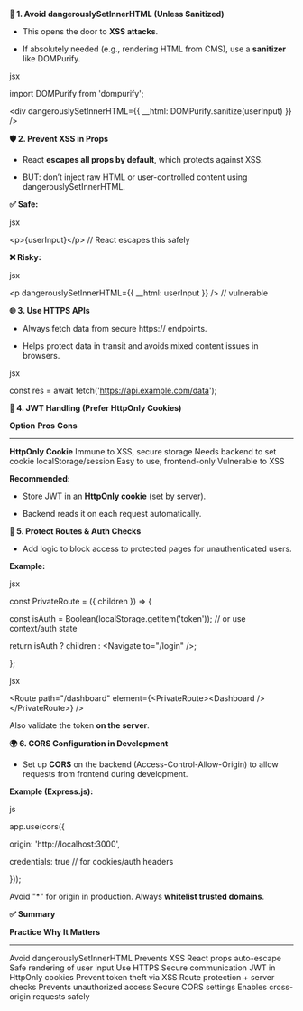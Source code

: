 **🔐 1. Avoid dangerouslySetInnerHTML (Unless Sanitized)**

-   This opens the door to **XSS attacks**.

-   If absolutely needed (e.g., rendering HTML from CMS), use a
    **sanitizer** like DOMPurify.

jsx

import DOMPurify from 'dompurify';

&lt;div dangerouslySetInnerHTML={{ \_\_html:
DOMPurify.sanitize(userInput) }} /&gt;

**🛡 2. Prevent XSS in Props**

-   React **escapes all props by default**, which protects against XSS.

-   BUT: don’t inject raw HTML or user-controlled content
    using dangerouslySetInnerHTML.

**✅ Safe:**

jsx

&lt;p&gt;{userInput}&lt;/p&gt; // React escapes this safely

**❌ Risky:**

jsx

&lt;p dangerouslySetInnerHTML={{ \_\_html: userInput }} /&gt; //
vulnerable

**🌐 3. Use HTTPS APIs**

-   Always fetch data from secure https:// endpoints.

-   Helps protect data in transit and avoids mixed content issues
    in browsers.

jsx

const res = await fetch('https://api.example.com/data');

**🔑 4. JWT Handling (Prefer HttpOnly Cookies)**

  **Option**             **Pros**                        **Cons**
  ---------------------- ------------------------------- -----------------------------
  **HttpOnly Cookie**    Immune to XSS, secure storage   Needs backend to set cookie
  localStorage/session   Easy to use, frontend-only      Vulnerable to XSS

**Recommended:**

-   Store JWT in an **HttpOnly cookie** (set by server).

-   Backend reads it on each request automatically.

**🔐 5. Protect Routes & Auth Checks**

-   Add logic to block access to protected pages for
    unauthenticated users.

**Example:**

jsx

const PrivateRoute = ({ children }) =&gt; {

const isAuth = Boolean(localStorage.getItem('token')); // or use
context/auth state

return isAuth ? children : &lt;Navigate to="/login" /&gt;;

};

jsx

&lt;Route path="/dashboard" element={&lt;PrivateRoute&gt;&lt;Dashboard
/&gt;&lt;/PrivateRoute&gt;} /&gt;

Also validate the token **on the server**.

**🌍 6. CORS Configuration in Development**

-   Set up **CORS** on the backend (Access-Control-Allow-Origin) to
    allow requests from frontend during development.

**Example (Express.js):**

js

app.use(cors({

origin: 'http://localhost:3000',

credentials: true // for cookies/auth headers

}));

Avoid "\*" for origin in production. Always **whitelist trusted
domains**.

**✅ Summary**

  **Practice**                       **Why It Matters**
  ---------------------------------- --------------------------------------
  Avoid dangerouslySetInnerHTML      Prevents XSS
  React props auto-escape            Safe rendering of user input
  Use HTTPS                          Secure communication
  JWT in HttpOnly cookies            Prevent token theft via XSS
  Route protection + server checks   Prevents unauthorized access
  Secure CORS settings               Enables cross-origin requests safely
